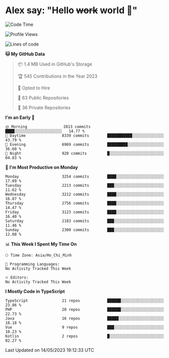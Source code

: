 # Alex say: "Hello ~~work~~ world 🐾"

<!--START_SECTION:waka-->
![Code Time](http://img.shields.io/badge/Code%20Time-839%20hrs%205%20mins-blue)

![Profile Views](http://img.shields.io/badge/Profile%20Views-0-blue)

![Lines of code](https://img.shields.io/badge/From%20Hello%20World%20I%27ve%20Written-41.0%20million%20lines%20of%20code-blue)

**🐱 My GitHub Data** 

> 📦 1.4 MB Used in GitHub's Storage 
 > 
> 🏆 545 Contributions in the Year 2023
 > 
> 💼 Opted to Hire
 > 
> 📜 63 Public Repositories 
 > 
> 🔑 36 Private Repositories 
 > 
**I'm an Early 🐤** 

```text
🌞 Morning                2813 commits        ████░░░░░░░░░░░░░░░░░░░░░   14.77 % 
🌆 Daytime                8339 commits        ███████████░░░░░░░░░░░░░░   43.79 % 
🌃 Evening                6969 commits        █████████░░░░░░░░░░░░░░░░   36.60 % 
🌙 Night                  920 commits         █░░░░░░░░░░░░░░░░░░░░░░░░   04.83 % 
```
📅 **I'm Most Productive on Monday** 

```text
Monday                   3254 commits        ████░░░░░░░░░░░░░░░░░░░░░   17.09 % 
Tuesday                  2213 commits        ███░░░░░░░░░░░░░░░░░░░░░░   11.62 % 
Wednesday                3212 commits        ████░░░░░░░░░░░░░░░░░░░░░   16.87 % 
Thursday                 2756 commits        ████░░░░░░░░░░░░░░░░░░░░░   14.47 % 
Friday                   3123 commits        ████░░░░░░░░░░░░░░░░░░░░░   16.40 % 
Saturday                 2183 commits        ███░░░░░░░░░░░░░░░░░░░░░░   11.46 % 
Sunday                   2300 commits        ███░░░░░░░░░░░░░░░░░░░░░░   12.08 % 
```


📊 **This Week I Spent My Time On** 

```text
🕑︎ Time Zone: Asia/Ho_Chi_Minh

💬 Programming Languages: 
No Activity Tracked This Week

🔥 Editors: 
No Activity Tracked This Week
```

**I Mostly Code in TypeScript** 

```text
TypeScript               21 repos            ██████░░░░░░░░░░░░░░░░░░░   23.86 % 
PHP                      20 repos            ██████░░░░░░░░░░░░░░░░░░░   22.73 % 
Java                     16 repos            █████░░░░░░░░░░░░░░░░░░░░   18.18 % 
Vue                      9 repos             ███░░░░░░░░░░░░░░░░░░░░░░   10.23 % 
Kotlin                   2 repos             █░░░░░░░░░░░░░░░░░░░░░░░░   02.27 % 
```




 Last Updated on 14/05/2023 19:12:33 UTC
<!--END_SECTION:waka-->

